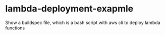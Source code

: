 # lambda-deployment-exapmle
Show a buildspec file, which is a bash script with aws cli to deploy lambda functions
